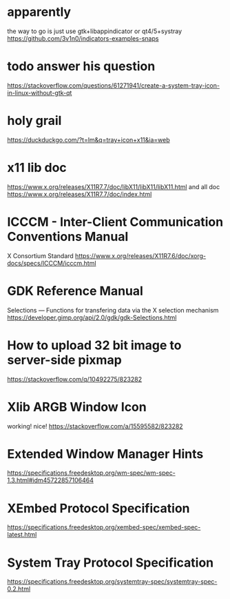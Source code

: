 # apparently
the way to go is just use gtk+libappindicator or qt4/5+systray
https://github.com/3v1n0/indicators-examples-snaps

# todo answer his question
https://stackoverflow.com/questions/61271941/create-a-system-tray-icon-in-linux-without-gtk-qt

# holy grail
https://duckduckgo.com/?t=lm&q=tray+icon+x11&ia=web

# x11 lib doc
https://www.x.org/releases/X11R7.7/doc/libX11/libX11/libX11.html
and all doc
https://www.x.org/releases/X11R7.7/doc/index.html

# ICCCM - Inter-Client Communication Conventions Manual
X Consortium Standard
https://www.x.org/releases/X11R7.6/doc/xorg-docs/specs/ICCCM/icccm.html

# GDK Reference Manual 
Selections — Functions for transfering data via the X selection mechanism
https://developer.gimp.org/api/2.0/gdk/gdk-Selections.html

# How to upload 32 bit image to server-side pixmap
https://stackoverflow.com/q/10492275/823282

# Xlib ARGB Window Icon
working! nice!
https://stackoverflow.com/a/15595582/823282

# Extended Window Manager Hints
https://specifications.freedesktop.org/wm-spec/wm-spec-1.3.html#idm45722857106464

# XEmbed Protocol Specification
https://specifications.freedesktop.org/xembed-spec/xembed-spec-latest.html

# System Tray Protocol Specification
https://specifications.freedesktop.org/systemtray-spec/systemtray-spec-0.2.html